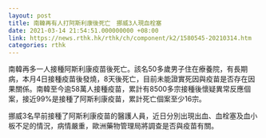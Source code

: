 ```yaml
---
layout: post
title: 南韓再有人打阿斯利康後死亡　挪威3人現血栓塞　
date: 2021-03-14 21:54:51.000000000 +08:00
link: https://news.rthk.hk/rthk/ch/component/k2/1580545-20210314.htm
categories: rthk
---
```


南韓再多一人接種阿斯利康疫苗後死亡。該名50多歲男子住在療養院，有長期病，本月4日接種疫苗後發燒，8天後死亡，目前未能證實死因與疫苗是否存在因果關係。南韓至今逾58萬人接種疫苗，累計有8500多宗接種後懷疑異常反應個案，接近99%是接種了阿斯利康疫苗，累計死亡個案至少16宗。

挪威3名早前接種了阿斯利康疫苗的醫護人員，近日分別出現出血、血栓塞及血小板不足的情況，病情嚴重，歐洲藥物管理局將調查是否與疫苗有關。
